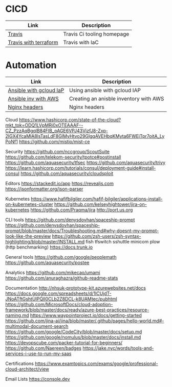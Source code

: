 # CICD[](#cicd)
| Link                                                                                           | Description                | 
|------------------------------------------------------------------------------------------------|----------------------------|
| [Travis](https://travis-ci.org/)                                                               | Travis Ci tooling homepage | 
| [Travis with terraform](https://medium.com/swlh/intro-to-travisci-with-terraform-80e65cf975fe) | Travis with IaC            |

# Automation [](#automation)
| Link                                                                                                      | Description                            |
|-----------------------------------------------------------------------------------------------------------|----------------------------------------|
| [Ansible with gcloud IaP](https://binx.io/blog/2021/03/10/how-to-tell-ansible-to-use-gcp-iap-tunneling/_) | Using ansible with gcloud IAP          |
| [Ansible inv with AWS](https://ibm.github.io/cloud-enterprise-examples/iac-conf-mgmt/ansible/)            | Creating an anisble inventory with AWS |
| [Nginx headers](https://gist.github.com/kmjones1979/9ada952922e56c78dbceadd614d2df73)                     | Nginx headers                          | 





Cloud
https://www.hashicorp.com/state-of-the-cloud?mkt_tok=ODQ1LVpMRi0xOTEAAAF--CZ_PzzAqBgqlB84FIB_pAGE6VPJ43VjzfJ8-Zxp-2IGX4YcaMlA8lsTasLdF8GIMyHtvo29GlgqAVEHbqKMyta6FWEjTpr7oitA_LyPoNf1
https://github.com/mistio/mist-ce

Security
https://github.com/nccgroup/ScoutSuite
https://github.com/telekom-security/tpotce#postinstall
https://github.com/aquasecurity/tfsec
https://github.com/aquasecurity/trivy
https://learn.hashicorp.com/tutorials/consul/deployment-guide#install-consul
https://github.com/aquasecurity/cloudsploit

Editors
https://stackedit.io/app
https://revealjs.com
https://jsonformatter.org/json-parser

Kubernetes
https://www.hafifbilgiler.com/hafif-bilgiler/applications-install-on-kubernetes-cluster
https://github.com/kelseyhightower/jira-on-kubernetes
https://github.com/Praqma/jira
http://port.us.org

CLI tools
https://github.com/denysdovhan/spaceship-prompt
https://github.com/denysdovhan/spaceship-prompt/blob/master/docs/Troubleshooting.md#why-doesnt-my-prompt-look-like-the-preview
https://github.com/zsh-users/zsh-syntax-highlighting/blob/master/INSTALL.md
fish
tfswitch
sshuttle
minicom
plow (http benchmarking)
https://docs.trunk.io

General tools
https://github.com/google/peoplemath
https://github.com/aquasecurity/postee

Analytics
https://github.com/mikecao/umami
https://github.com/anuraghazra/github-readme-stats

Documentation
http://nhsuk-prototype-kit.azurewebsites.net/docs
https://docs.google.com/spreadsheets/d/1lCUjdT-JNoATftGshtUIPQIl0CLb2Z8DCL-k8UAMtec/pubhtml
https://github.com/MicrosoftDocs/cloud-adoption-framework/blob/master/docs/ready/azure-best-practices/resource-naming.md
https://www.waypointproject.io/docs/getting-started
https://github.com/jina-ai/jina/blob/master/.github/pages/hello-world.md#-multimodal-document-search
https://github.com/google/CodeCity/blob/master/docs/setup.md
https://github.com/google/nomulus/blob/master/docs/install.md
https://devopscube.com/packer-tutorial-for-beginners/
https://github.com/Naereen/badges
https://jake.nyc/words/tools-and-services-i-use-to-run-my-saas


Certifications
https://www.examtopics.com/exams/google/professional-cloud-architect/view

Email Lists
https://console.dev



